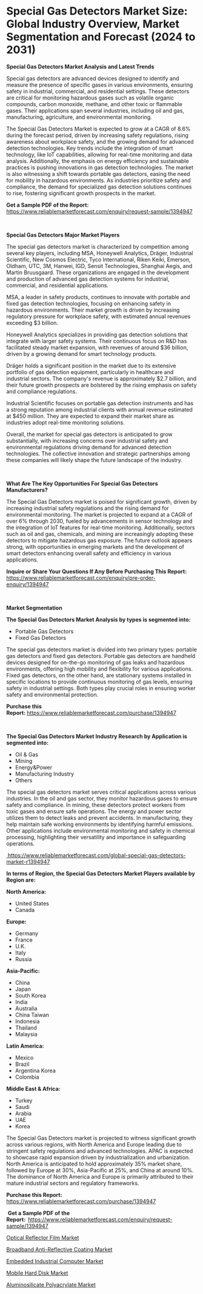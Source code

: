 <p><h1>Special Gas Detectors Market Size: Global Industry Overview, Market Segmentation and Forecast (2024 to 2031)</h1></p><p><strong>Special Gas Detectors Market Analysis and Latest Trends</strong></p>
<p><p>Special gas detectors are advanced devices designed to identify and measure the presence of specific gases in various environments, ensuring safety in industrial, commercial, and residential settings. These detectors are critical for monitoring hazardous gases such as volatile organic compounds, carbon monoxide, methane, and other toxic or flammable gases. Their applications span several industries, including oil and gas, manufacturing, agriculture, and environmental monitoring.</p><p>The Special Gas Detectors Market is expected to grow at a CAGR of 8.6% during the forecast period, driven by increasing safety regulations, rising awareness about workplace safety, and the growing demand for advanced detection technologies. Key trends include the integration of smart technology, like IoT capabilities, allowing for real-time monitoring and data analysis. Additionally, the emphasis on energy efficiency and sustainable practices is pushing innovations in gas detection technologies. The market is also witnessing a shift towards portable gas detectors, easing the need for mobility in hazardous environments. As industries prioritize safety and compliance, the demand for specialized gas detection solutions continues to rise, fostering significant growth prospects in the market.</p></p>
<p><strong>Get a Sample PDF of the Report:&nbsp;</strong> <a href="https://www.reliablemarketforecast.com/enquiry/request-sample/1394947">https://www.reliablemarketforecast.com/enquiry/request-sample/1394947</a></p>
<p>&nbsp;</p>
<p><strong>Special Gas Detectors Major Market Players</strong></p>
<p><p>The special gas detectors market is characterized by competition among several key players, including MSA, Honeywell Analytics, Dräger, Industrial Scientific, New Cosmos Electric, Tyco International, Riken Keiki, Emerson, Oldham, UTC, 3M, Hanwei, IGD, Sensit Technologies, Shanghai Aegis, and Martin Bruusgaard. These organizations are engaged in the development and production of advanced gas detection systems for industrial, commercial, and residential applications.</p><p>MSA, a leader in safety products, continues to innovate with portable and fixed gas detection technologies, focusing on enhancing safety in hazardous environments. Their market growth is driven by increasing regulatory pressure for workplace safety, with estimated annual revenues exceeding $3 billion.</p><p>Honeywell Analytics specializes in providing gas detection solutions that integrate with larger safety systems. Their continuous focus on R&D has facilitated steady market expansion, with revenues of around $36 billion, driven by a growing demand for smart technology products.</p><p>Dräger holds a significant position in the market due to its extensive portfolio of gas detection equipment, particularly in healthcare and industrial sectors. The company's revenue is approximately $2.7 billion, and their future growth prospects are bolstered by the rising emphasis on safety and compliance regulations.</p><p>Industrial Scientific focuses on portable gas detection instruments and has a strong reputation among industrial clients with annual revenue estimated at $450 million. They are expected to expand their market share as industries adopt real-time monitoring solutions.</p><p>Overall, the market for special gas detectors is anticipated to grow substantially, with increasing concerns over industrial safety and environmental regulations driving demand for advanced detection technologies. The collective innovation and strategic partnerships among these companies will likely shape the future landscape of the industry.</p></p>
<p>&nbsp;</p>
<p><strong>What Are The Key Opportunities For Special Gas Detectors Manufacturers?</strong></p>
<p><p>The Special Gas Detectors market is poised for significant growth, driven by increasing industrial safety regulations and the rising demand for environmental monitoring. The market is projected to expand at a CAGR of over 6% through 2030, fueled by advancements in sensor technology and the integration of IoT features for real-time monitoring. Additionally, sectors such as oil and gas, chemicals, and mining are increasingly adopting these detectors to mitigate hazardous gas exposure. The future outlook appears strong, with opportunities in emerging markets and the development of smart detectors enhancing overall safety and efficiency in various applications.</p></p>
<p><strong>Inquire or Share Your Questions If Any Before Purchasing This Report:</strong> <a href="https://www.reliablemarketforecast.com/enquiry/pre-order-enquiry/1394947">https://www.reliablemarketforecast.com/enquiry/pre-order-enquiry/1394947</a></p>
<p>&nbsp;</p>
<p><strong>Market Segmentation</strong></p>
<p><strong>The Special Gas Detectors Market Analysis by types is segmented into:</strong></p>
<p><ul><li>Portable Gas Detectors</li><li>Fixed Gas Detectors</li></ul></p>
<p><p>The special gas detectors market is divided into two primary types: portable gas detectors and fixed gas detectors. Portable gas detectors are handheld devices designed for on-the-go monitoring of gas leaks and hazardous environments, offering high mobility and flexibility for various applications. Fixed gas detectors, on the other hand, are stationary systems installed in specific locations to provide continuous monitoring of gas levels, ensuring safety in industrial settings. Both types play crucial roles in ensuring worker safety and environmental protection.</p></p>
<p><strong>Purchase this Report:&nbsp;</strong><a href="https://www.reliablemarketforecast.com/purchase/1394947">https://www.reliablemarketforecast.com/purchase/1394947</a></p>
<p>&nbsp;</p>
<p><strong>The Special Gas Detectors Market Industry Research by Application is segmented into:</strong></p>
<p><ul><li>Oil & Gas</li><li>Mining</li><li>Energy&Power</li><li>Manufacturing Industry</li><li>Others</li></ul></p>
<p><p>The special gas detectors market serves critical applications across various industries. In the oil and gas sector, they monitor hazardous gases to ensure safety and compliance. In mining, these detectors protect workers from toxic gases and ensure safe operations. The energy and power sector utilizes them to detect leaks and prevent accidents. In manufacturing, they help maintain safe working environments by identifying harmful emissions. Other applications include environmental monitoring and safety in chemical processing, highlighting their versatility and importance in safeguarding operations.</p></p>
<p><a href="https://www.reliablemarketforecast.com/global-special-gas-detectors-market-r1394947">&nbsp;https://www.reliablemarketforecast.com/global-special-gas-detectors-market-r1394947</a></p>
<p><strong>In terms of Region, the Special Gas Detectors Market Players available by Region are:</strong></p>
<p>
    <p> <strong> North America: </strong>
        <ul>
            <li>United States</li>
            <li>Canada</li>
        </ul>
        </p> 
    <p> <strong> Europe: </strong>
        <ul>
            <li>Germany</li>
            <li>France</li>
            <li>U.K.</li>
            <li>Italy</li>
            <li>Russia</li>
        </ul>
        </p> 
    <p> <strong> Asia-Pacific: </strong>
        <ul>
            <li>China</li>
            <li>Japan</li>
            <li>South Korea</li>
            <li>India</li>
            <li>Australia</li>
            <li>China Taiwan</li>
            <li>Indonesia</li>
            <li>Thailand</li>
            <li>Malaysia</li>
        </ul>
        </p> 
    <p> <strong> Latin America: </strong>
        <ul>
            <li>Mexico</li>
            <li>Brazil</li>
            <li>Argentina Korea</li>
            <li>Colombia</li>
        </ul>
        </p> 
    <p> <strong> Middle East & Africa: </strong>
        <ul>
            <li>Turkey</li>
            <li>Saudi</li>
            <li>Arabia</li>
            <li>UAE</li>
            <li>Korea</li>
        </ul>
    </p>
    </p>
<p><p>The Special Gas Detectors market is projected to witness significant growth across various regions, with North America and Europe leading due to stringent safety regulations and advanced technologies. APAC is expected to showcase rapid expansion driven by industrialization and urbanization. North America is anticipated to hold approximately 35% market share, followed by Europe at 30%, Asia-Pacific at 25%, and China at around 10%. The dominance of North America and Europe is primarily attributed to their mature industrial sectors and regulatory frameworks.</p></p>
<p><strong>Purchase this Report: </strong><a href="https://www.reliablemarketforecast.com/purchase/1394947">https://www.reliablemarketforecast.com/purchase/1394947</a></p>
<p>&nbsp;<strong>Get a Sample PDF of the Report:&nbsp;&nbsp;</strong><a href="https://www.reliablemarketforecast.com/enquiry/request-sample/1394947">https://www.reliablemarketforecast.com/enquiry/request-sample/1394947</a></p>
<p><strong></strong></p>
<p><p><a href="https://issuu.com/reportprime-2/docs/optical-reflector-film-market-size-_3b6d9257566c0d">Optical Reflector Film Market</a></p><p><a href="https://issuu.com/reportprime-2/docs/broadband-anti-reflective-coating-m_898d79d1e9e3b6">Broadband Anti-Reflective Coating Market</a></p><p><a href="https://www.linkedin.com/pulse/mapping-embedded-industrial-computer-market-trends-challenges-478kc?trackingId=KcLJZO53SpaDXJPOuip4dA%3D%3D">Embedded Industrial Computer Market</a></p><p><a href="https://www.linkedin.com/pulse/global-mobile-hard-disk-market-focus-product-type-18-inch25-sbegc?trackingId=XvnQOIlqRgOkaCzXhikxVw%3D%3D">Mobile Hard Disk Market</a></p><p><a href="https://github.com/RickHolmes3/Market-Research-Report-List-6/blob/main/aluminosilicate-polyacrylate-market.md">Aluminosilicate Polyacrylate Market</a></p></p>